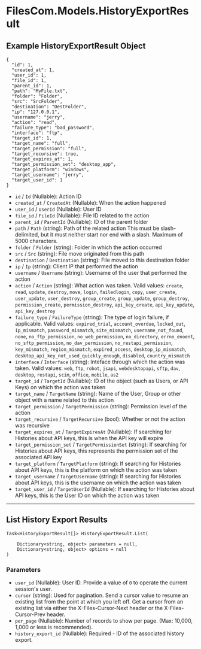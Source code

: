 # FilesCom.Models.HistoryExportResult

## Example HistoryExportResult Object

```
{
  "id": 1,
  "created_at": 1,
  "user_id": 1,
  "file_id": 1,
  "parent_id": 1,
  "path": "MyFile.txt",
  "folder": "Folder",
  "src": "SrcFolder",
  "destination": "DestFolder",
  "ip": "127.0.0.1",
  "username": "jerry",
  "action": "read",
  "failure_type": "bad_password",
  "interface": "ftp",
  "target_id": 1,
  "target_name": "full",
  "target_permission": "full",
  "target_recursive": true,
  "target_expires_at": 1,
  "target_permission_set": "desktop_app",
  "target_platform": "windows",
  "target_username": "jerry",
  "target_user_id": 1
}
```

* `id` / `Id`  (Nullable<Int64>): Action ID
* `created_at` / `CreatedAt`  (Nullable<Int64>): When the action happened
* `user_id` / `UserId`  (Nullable<Int64>): User ID
* `file_id` / `FileId`  (Nullable<Int64>): File ID related to the action
* `parent_id` / `ParentId`  (Nullable<Int64>): ID of the parent folder
* `path` / `Path`  (string): Path of the related action This must be slash-delimited, but it must neither start nor end with a slash. Maximum of 5000 characters.
* `folder` / `Folder`  (string): Folder in which the action occurred
* `src` / `Src`  (string): File move originated from this path
* `destination` / `Destination`  (string): File moved to this destination folder
* `ip` / `Ip`  (string): Client IP that performed the action
* `username` / `Username`  (string): Username of the user that performed the action
* `action` / `Action`  (string): What action was taken. Valid values: `create`, `read`, `update`, `destroy`, `move`, `login`, `failedlogin`, `copy`, `user_create`, `user_update`, `user_destroy`, `group_create`, `group_update`, `group_destroy`, `permission_create`, `permission_destroy`, `api_key_create`, `api_key_update`, `api_key_destroy`
* `failure_type` / `FailureType`  (string): The type of login failure, if applicable.  Valid values: `expired_trial`, `account_overdue`, `locked_out`, `ip_mismatch`, `password_mismatch`, `site_mismatch`, `username_not_found`, `none`, `no_ftp_permission`, `no_web_permission`, `no_directory`, `errno_enoent`, `no_sftp_permission`, `no_dav_permission`, `no_restapi_permission`, `key_mismatch`, `region_mismatch`, `expired_access`, `desktop_ip_mismatch`, `desktop_api_key_not_used_quickly_enough`, `disabled`, `country_mismatch`
* `interface` / `Interface`  (string): Inteface through which the action was taken. Valid values: `web`, `ftp`, `robot`, `jsapi`, `webdesktopapi`, `sftp`, `dav`, `desktop`, `restapi`, `scim`, `office`, `mobile`, `as2`
* `target_id` / `TargetId`  (Nullable<Int64>): ID of the object (such as Users, or API Keys) on which the action was taken
* `target_name` / `TargetName`  (string): Name of the User, Group or other object with a name related to this action
* `target_permission` / `TargetPermission`  (string): Permission level of the action
* `target_recursive` / `TargetRecursive`  (bool): Whether or not the action was recursive
* `target_expires_at` / `TargetExpiresAt`  (Nullable<Int64>): If searching for Histories about API keys, this is when the API key will expire
* `target_permission_set` / `TargetPermissionSet`  (string): If searching for Histories about API keys, this represents the permission set of the associated  API key
* `target_platform` / `TargetPlatform`  (string): If searching for Histories about API keys, this is the platform on which the action was taken
* `target_username` / `TargetUsername`  (string): If searching for Histories about API keys, this is the username on which the action was taken
* `target_user_id` / `TargetUserId`  (Nullable<Int64>): If searching for Histories about API keys, this is the User ID on which the action was taken


---

## List History Export Results

```
Task<HistoryExportResult[]> HistoryExportResult.List(
    
    Dictionary<string, object> parameters = null,
    Dictionary<string, object> options = null
)
```

### Parameters

* `user_id` (Nullable<Int64>): User ID.  Provide a value of `0` to operate the current session's user.
* `cursor` (string): Used for pagination.  Send a cursor value to resume an existing list from the point at which you left off.  Get a cursor from an existing list via either the X-Files-Cursor-Next header or the X-Files-Cursor-Prev header.
* `per_page` (Nullable<Int64>): Number of records to show per page.  (Max: 10,000, 1,000 or less is recommended).
* `history_export_id` (Nullable<Int64>): Required - ID of the associated history export.
